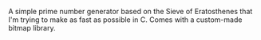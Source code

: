 A simple prime number generator based on the Sieve of Eratosthenes that I'm trying to make as fast as possible in C. Comes with a custom-made bitmap library.
